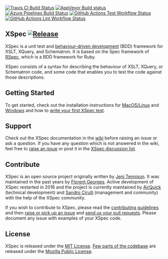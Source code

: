 [![Travis CI Build Status](https://travis-ci.com/xspec/xspec.svg?branch=master)](https://travis-ci.com/xspec/xspec)
[![AppVeyor Build status](https://ci.appveyor.com/api/projects/status/github/xspec/xspec?branch=master&svg=true "AppVeyor Build Status")](https://ci.appveyor.com/project/xspec/xspec/branch/master)
[![Azure Pipelines Build Status](https://dev.azure.com/xspec/xspec/_apis/build/status/xspec.xspec?branchName=master)](https://dev.azure.com/xspec/xspec/_build/latest?definitionId=1&branchName=master)
[![GitHub Actions Test Workflow Status](https://github.com/xspec/xspec/workflows/Test/badge.svg?branch=master&event=push)](https://github.com/xspec/xspec/actions?query=branch%3Amaster+event%3Apush+workflow%3ATest)
[![GitHub Actions Lint Workflow Status](https://github.com/xspec/xspec/workflows/Lint/badge.svg?branch=master&event=push)](https://github.com/xspec/xspec/actions?query=branch%3Amaster+event%3Apush+workflow%3ALint)

## XSpec [![Release](https://img.shields.io/github/release/xspec/xspec.svg)](https://github.com/xspec/xspec/releases/latest)

XSpec is a unit test and [behaviour-driven development](http://en.wikipedia.org/wiki/Behavior_Driven_Development) (BDD) framework for XSLT, XQuery, and Schematron.  It is based on the Spec framework of [RSpec](http://rspec.info/), which is a BDD framework for Ruby.

XSpec consists of a syntax for describing the behaviour of XSLT, XQuery, or Schematron code, and some code that enables you to test the code against those descriptions.

## Getting Started

To get started, check out the installation instructions for [MacOS/Linux](https://github.com/xspec/xspec/wiki/Installation-on-Mac-and-Linux) and [Windows](https://github.com/xspec/xspec/wiki/Installation-on-Windows) and how to [write your first XSpec test](https://github.com/xspec/xspec/wiki/Getting-Started). 

## Support

Check out the XSpec documentation in the [wiki](https://github.com/xspec/xspec/wiki) before raising an issue or ask a question. If you have any question which is not answered in the wiki, feel free to [raise an issue](https://github.com/xspec/xspec/issues) or post it in the [XSpec discussion list](http://groups.google.com/group/xspec-users). 

## Contribute

XSpec is an open source project originally written by [Jeni Tennison](https://github.com/JeniT). It was maintained in the past years by [Florent Georges](https://github.com/fgeorges). Active development of XSpec restarted in 2016 and the project is currently maintained by [AirQuick](https://github.com/AirQuick) (technical development) and [Sandro Cirulli](https://github.com/cirulls) (management and community) with the help of the XSpec community. 

If you wish to contribute to XSpec, please read the [contributing guidelines](https://github.com/xspec/xspec/blob/master/CONTRIBUTING.md) and then [raise or pick up an issue](https://github.com/xspec/xspec/issues) and [send us your pull requests](https://github.com/xspec/xspec/pulls). Please document any issue with examples of your XSpec code.

## License

XSpec is released under the [MIT License](LICENSE). [Few parts of the codebase](https://github.com/xspec/xspec/blob/master/java/com/jenitennison/xslt/tests/XSLTCoverageTraceListener.java) are released under the [Mozilla Public License](http://www.mozilla.org/MPL/).  
